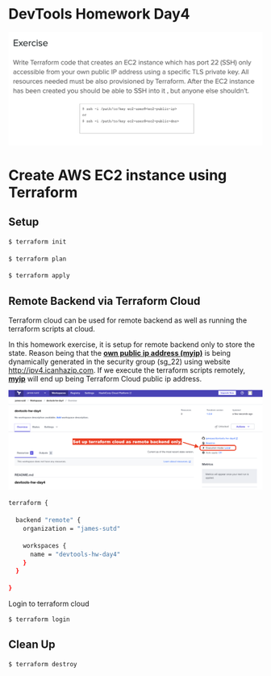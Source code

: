 # DevTools Homework Day4


![hw day4](images/devtools-hw-day4.png)

# Create AWS EC2 instance using Terraform

## Setup

```bash
$ terraform init

$ terraform plan

$ terraform apply
```

## Remote Backend via Terraform Cloud

Terraform cloud can be used for remote backend as well as running the terraform scripts at cloud.

In this homework exercise, it is setup for remote backend only to store the state. Reason being that the  **<u>own public ip address (myip)</u>** is being dynamically generated in the security group (sg_22) using website http://ipv4.icanhazip.com. If we execute the terraform scripts remotely, **<u>myip</u>** will end up being Terraform Cloud public ip address.

![terraform cloud](images/terraform-cloud.png)


```bash
terraform {

  backend "remote" {
    organization = "james-sutd"

    workspaces {
      name = "devtools-hw-day4"
    }
  }

}

```

Login to terraform cloud
```bash
$ terraform login
```



## Clean Up

```bash
$ terraform destroy
```